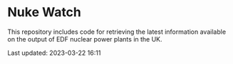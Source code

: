 # Nuke Watch

This repository includes code for retrieving the latest information available on the output of EDF nuclear power plants in the UK.

Last updated: 2023-03-22 16:11